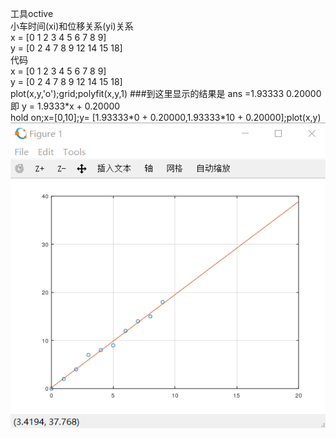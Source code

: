 工具octive<br/>
小车时间(xi)和位移关系(yi)关系<br/>
x = [0 1 2 3 4 5 6  7  8  9]<br/>
y = [0 2 4 7 8 9 12 14 15 18]<br/>
代码<br/>
x = [0 1 2 3 4 5 6  7  8  9]<br/>
y = [0 2 4 7 8 9 12 14 15 18]<br/>
plot(x,y,'o');grid;polyfit(x,y,1) ###到这里显示的结果是 ans =1.93333   0.20000 即 y = 1.9333\*x + 0.20000 <br/>
hold on;x=[0,10];y= [1.93333\*0 + 0.20000,1.93333*10 + 0.20000];plot(x,y)<br/>
![image](https://github.com/advx9600/blog/blob/master/%E6%9C%80%E5%B0%8F%E4%BA%8C%E4%B9%98%E6%B3%95/main.png)
